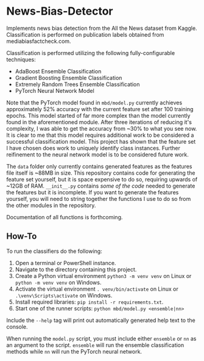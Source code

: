 # News-Bias-Detector
Implements news bias detection from the All the News dataset from Kaggle. 
Classification is performed on publication labels obtained from mediabiasfactcheck.com.


Classification is performed utilizing the following fully-configurable techniques:
- AdaBoost Ensemble Classification
- Gradient Boosting Ensemble Classification
- Extremely Random Trees Ensemble Classification
- PyTorch Neural Network Model


Note that the PyTorch model found in `mbd/model.py` currently achieves approximately 52% accuracy with the current feature set after 100 training epochs. This model started of far more complex than the model currently found in the aforementioned module. After three iterations of reducing it's complexity, I was able to get the accuracy from ~30% to what you see now. It is clear to me that this model requires additional work to be considered a successful classification model. This project has shown that the feature set I have chosen does work to uniquely identify class instances. Further reifinement to the neural network model is to be considered future work.


The `data` folder only currently contains generated features as the features file itself is ~88MB in size. This repository contains code for generating the feature set yourself, but it is space expensive to do so, requiring upwards of ~12GB of RAM. `__init__.py` contains *some of the code* needed to generate the features but it is incomplete. If you want to generate the features yourself, you will need to string together the functions I use to do so from the other modules in the repository.


Documentation of all functions is forthcoming.


## How-To
To run the classifiers do the following:
1. Open a terminal or PowerShell instance.
2. Navigate to the directory containing this project.
3. Create a Python virtual environment `python3 -m venv venv` on Linux or `python -m venv venv` on Windows.
4. Activate the virtual environment `. venv/bin/activate` on Linux or `.\venv\Scripts\activate` on Windows.
5. Install required libraries: `pip install -r requirements.txt`.
6. Start one of the runner scripts: `python mbd/model.py <ensemble|nn>`


Include the `--help` tag will print out automatically generated help text to the console.


When running the `model.py` script, you must include either `ensemble` or `nn` as an argument to the script. `ensemble` will run the ensemble classification methods while `nn` will run the PyTorch neural network.